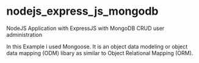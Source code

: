 # nodejs_express_js_mongodb
NodeJS Application with ExpressJS with MongoDB CRUD user administration

In this Example i used Mongoose. It is an object data modeling or object data mapping (ODM) libary as similar to Object Relational Mapping (ORM).
